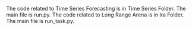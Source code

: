 The code related to Time Series Forecasting is in Time Series Folder. The main file is run.py.
The code related to Long Range Arena is in lra Folder. The main file is run_task.py.




